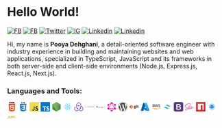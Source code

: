 # Hello World!

[![FB](https://img.shields.io/badge/Homepage-FF5722?style=flat-square&logo=wordpress&logoColor=white)](https://pooyadhgh.com/) [![FB](https://img.shields.io/badge/Facebook-1877F2?style=flat-square&logo=facebook&logoColor=white)](https://www.facebook.com/pooyadhgh) [![Twitter](https://img.shields.io/badge/Twitter-1DA1F2?style=flat-square&logo=twitter&logoColor=white)](https://www.twitter.com/pooyadhgh) [![IG](https://img.shields.io/badge/Instagram-E4405F?style=flat-square&logo=instagram&logoColor=white)](https://www.instagram.com/pooyadhgh) [![Linkedin](https://img.shields.io/badge/LinkedIn-0077B5?style=flat-square&logo=linkedin&logoColor=white)](https://www.linkedin.com/in/pooyadhgh/) [![Linkedin](https://img.shields.io/badge/GMail-D14836?style=flat-square&logo=gmail&logoColor=white)](mailto:pooyadhgh@gmail.com)



Hi, my name is **Pooya Dehghani**, a detail-oriented software engineer with industry experience in building and maintaining websites and web applications, specialized in TypeScript, JavaScript and its frameworks in both server-side and client-side environments (Node.js, Express.js, React.js, Next.js).

### Languages and Tools:

<img height="22" src="https://raw.githubusercontent.com/github/explore/80688e429a7d4ef2fca1e82350fe8e3517d3494d/topics/html/html.png">  <img height="22" src="https://raw.githubusercontent.com/github/explore/80688e429a7d4ef2fca1e82350fe8e3517d3494d/topics/css/css.png"> <img height="22" src="https://raw.githubusercontent.com/github/explore/80688e429a7d4ef2fca1e82350fe8e3517d3494d/topics/javascript/javascript.png">  <img height="22" src="https://raw.githubusercontent.com/github/explore/80688e429a7d4ef2fca1e82350fe8e3517d3494d/topics/typescript/typescript.png"> <img height="22" src="https://raw.githubusercontent.com/github/explore/80688e429a7d4ef2fca1e82350fe8e3517d3494d/topics/nodejs/nodejs.png"> <img height="22" src="https://raw.githubusercontent.com/github/explore/80688e429a7d4ef2fca1e82350fe8e3517d3494d/topics/react/react.png"> <img height="22" src="https://raw.githubusercontent.com/github/explore/80688e429a7d4ef2fca1e82350fe8e3517d3494d/topics/redux/redux.png"> <img height="22" src="https://raw.githubusercontent.com/github/explore/80688e429a7d4ef2fca1e82350fe8e3517d3494d/topics/express/express.png"> <img height="22" src="https://raw.githubusercontent.com/github/explore/80688e429a7d4ef2fca1e82350fe8e3517d3494d/topics/mongodb/mongodb.png"> <img height="22" src="https://raw.githubusercontent.com/github/explore/80688e429a7d4ef2fca1e82350fe8e3517d3494d/topics/graphql/graphql.png"> <img height="22" src="https://raw.githubusercontent.com/github/explore/80688e429a7d4ef2fca1e82350fe8e3517d3494d/topics/wordpress/wordpress.png"> <img height="22" src="https://raw.githubusercontent.com/github/explore/80688e429a7d4ef2fca1e82350fe8e3517d3494d/topics/git/git.png"> <img height="22" src="https://raw.githubusercontent.com/github/explore/80688e429a7d4ef2fca1e82350fe8e3517d3494d/topics/azure/azure.png"> <img height="22" src="https://raw.githubusercontent.com/github/explore/80688e429a7d4ef2fca1e82350fe8e3517d3494d/topics/aws/aws.png"> <img height="22" src="https://raw.githubusercontent.com/github/explore/80688e429a7d4ef2fca1e82350fe8e3517d3494d/topics/tailwind/tailwind.png"> <img height="22" src="https://raw.githubusercontent.com/github/explore/80688e429a7d4ef2fca1e82350fe8e3517d3494d/topics/bootstrap/bootstrap.png"> <img height="22" src="https://raw.githubusercontent.com/github/explore/80688e429a7d4ef2fca1e82350fe8e3517d3494d/topics/sass/sass.png"> <img height="22" src="https://raw.githubusercontent.com/github/explore/80688e429a7d4ef2fca1e82350fe8e3517d3494d/topics/npm/npm.png"> <img height="22" src="https://raw.githubusercontent.com/github/explore/80688e429a7d4ef2fca1e82350fe8e3517d3494d/topics/webpack/webpack.png"> <img height="22" src="https://raw.githubusercontent.com/github/explore/80688e429a7d4ef2fca1e82350fe8e3517d3494d/topics/babel/babel.png">


